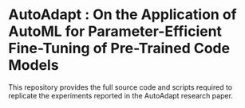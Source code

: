 # AutoAdapt : On the Application of AutoML for Parameter-Efficient Fine-Tuning of Pre-Trained Code Models
This repository provides the full source code and scripts required to replicate the experiments reported in the AutoAdapt research paper. 
